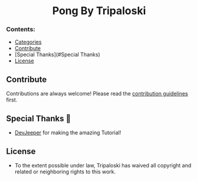 <h1 align="center">Pong By Tripaloski 
<br>

</div>

### Contents:
  - [Categories](#categories)
  - [Contribute](#contribute)
  - [Special Thanks](#Special Thanks)
  - [License](#license)


## Contribute

Contributions are always welcome!
Please read the [contribution guidelines](contributing.md) first.

## Special Thanks 🙇
- [DevJeeper](https://www.youtube.com/user/DevJeeper) for making the amazing Tutorial!

## License 

- To the extent possible under law, Tripaloski has waived all copyright and related or neighboring rights to this work.
